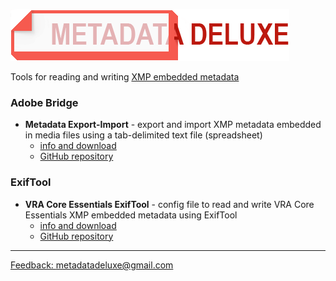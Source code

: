 ![metadatadeluxe logo](/images/MdDeluxe_Logo_no_tag.png)

Tools for reading and writing [XMP embedded metadata](https://en.wikipedia.org/wiki/Extensible_Metadata_Platform)

### Adobe Bridge
- **Metadata Export-Import** - export and import XMP metadata embedded in media files using a tab-delimited text file (spreadsheet)
    - [info and download](/adobe_bridge_metadata_export-import.md)
    - [GitHub repository](https://github.com/MetadataDeluxe/adobe_bridge_metadata_export-import)

### ExifTool
- **VRA Core Essentials ExifTool** - config file to read and write VRA Core Essentials XMP embedded metadata using ExifTool
  - [info and download](VRA-Core-Essentials-ExifTool-config.md)
  - [GitHub repository](https://github.com/MetadataDeluxe/VRA-Core-Essentials-ExifTool-config)

---
[Feedback: metadatadeluxe@gmail.com](mailto:metadatadeluxe@gmail.com)

